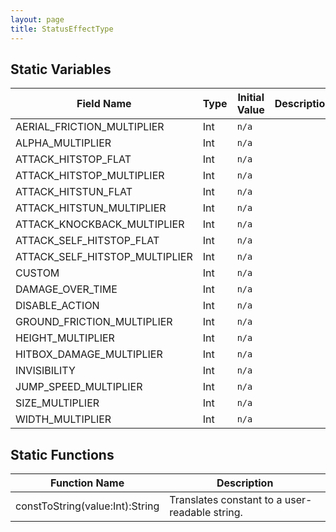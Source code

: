 ```yaml
---
layout: page
title: StatusEffectType
---
```


## Static Variables

| Field Name | Type | Initial Value | Description |
| ------------ | ------ | --------------- | ------------- |
| AERIAL_FRICTION_MULTIPLIER | Int | `n/a` |  |
| ALPHA_MULTIPLIER | Int | `n/a` |  |
| ATTACK_HITSTOP_FLAT | Int | `n/a` |  |
| ATTACK_HITSTOP_MULTIPLIER | Int | `n/a` |  |
| ATTACK_HITSTUN_FLAT | Int | `n/a` |  |
| ATTACK_HITSTUN_MULTIPLIER | Int | `n/a` |  |
| ATTACK_KNOCKBACK_MULTIPLIER | Int | `n/a` |  |
| ATTACK_SELF_HITSTOP_FLAT | Int | `n/a` |  |
| ATTACK_SELF_HITSTOP_MULTIPLIER | Int | `n/a` |  |
| CUSTOM | Int | `n/a` |  |
| DAMAGE_OVER_TIME | Int | `n/a` |  |
| DISABLE_ACTION | Int | `n/a` |  |
| GROUND_FRICTION_MULTIPLIER | Int | `n/a` |  |
| HEIGHT_MULTIPLIER | Int | `n/a` |  |
| HITBOX_DAMAGE_MULTIPLIER | Int | `n/a` |  |
| INVISIBILITY | Int | `n/a` |  |
| JUMP_SPEED_MULTIPLIER | Int | `n/a` |  |
| SIZE_MULTIPLIER | Int | `n/a` |  |
| WIDTH_MULTIPLIER | Int | `n/a` |  |


## Static Functions

| Function Name | Description |
| --------------- | ------------- |
| constToString(value:Int):String | Translates constant to a user-readable string. |


